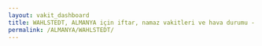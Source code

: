 ```yaml
---
layout: vakit_dashboard
title: WAHLSTEDT, ALMANYA için iftar, namaz vakitleri ve hava durumu - ilçe/eyalet seç
permalink: /ALMANYA/WAHLSTEDT/
---
```


<script type="text/javascript">
  var GLOBAL_COUNTRY = 'ALMANYA';
  var GLOBAL_CITY = 'WAHLSTEDT';
  var GLOBAL_STATE = '';
  var lat = 72;
  var lon = 21;
</script>
